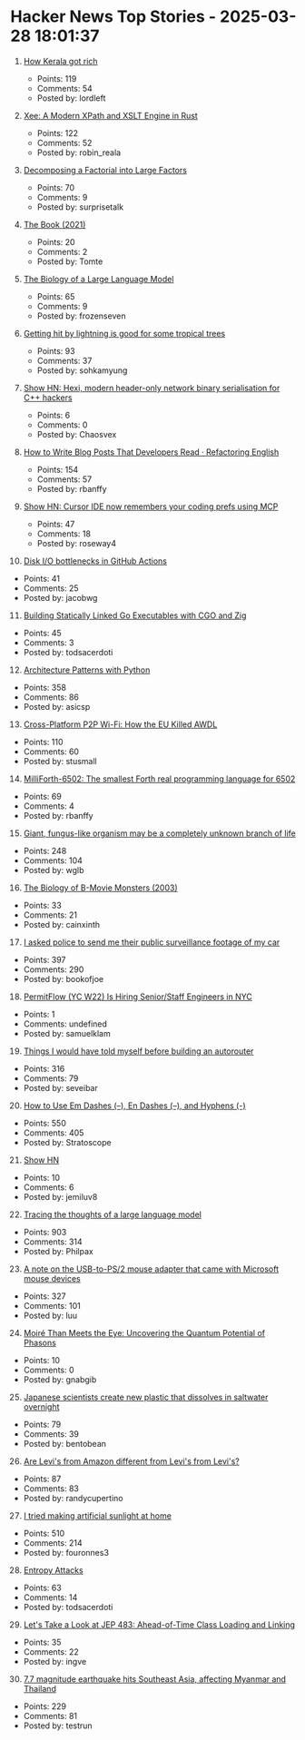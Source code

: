 # Hacker News Top Stories - 2025-03-28 18:01:37

1. [How Kerala got rich](https://aeon.co/essays/how-did-kerala-go-from-poor-to-prosperous-among-indias-states)
   - Points: 119
   - Comments: 54
   - Posted by: lordleft

2. [Xee: A Modern XPath and XSLT Engine in Rust](https://blog.startifact.com/posts/xee/)
   - Points: 122
   - Comments: 52
   - Posted by: robin_reala

3. [Decomposing a Factorial into Large Factors](https://terrytao.wordpress.com/2025/03/26/decomposing-a-factorial-into-large-factors/)
   - Points: 70
   - Comments: 9
   - Posted by: surprisetalk

4. [The Book (2021)](https://99percentinvisible.org/episode/the-real-book/)
   - Points: 20
   - Comments: 2
   - Posted by: Tomte

5. [The Biology of a Large Language Model](https://transformer-circuits.pub/2025/attribution-graphs/biology.html)
   - Points: 65
   - Comments: 9
   - Posted by: frozenseven

6. [Getting hit by lightning is good for some tropical trees](https://www.caryinstitute.org/news-insights/press-release/getting-hit-lightning-good-some-tropical-trees)
   - Points: 93
   - Comments: 37
   - Posted by: sohkamyung

7. [Show HN: Hexi, modern header-only network binary serialisation for C++ hackers](https://github.com/EmberEmu/Hexi)
   - Points: 6
   - Comments: 0
   - Posted by: Chaosvex

8. [How to Write Blog Posts That Developers Read · Refactoring English](https://refactoringenglish.com/chapters/write-blog-posts-developers-read/)
   - Points: 154
   - Comments: 57
   - Posted by: rbanffy

9. [Show HN: Cursor IDE now remembers your coding prefs using MCP](undefined)
   - Points: 47
   - Comments: 18
   - Posted by: roseway4

10. [Disk I/O bottlenecks in GitHub Actions](https://depot.dev/blog/uncovering-disk-io-bottlenecks-github-actions-ci)
   - Points: 41
   - Comments: 25
   - Posted by: jacobwg

11. [Building Statically Linked Go Executables with CGO and Zig](https://calabro.io/zig-cgo)
   - Points: 45
   - Comments: 3
   - Posted by: todsacerdoti

12. [Architecture Patterns with Python](https://www.cosmicpython.com/book/preface.html)
   - Points: 358
   - Comments: 86
   - Posted by: asicsp

13. [Cross-Platform P2P Wi-Fi: How the EU Killed AWDL](https://www.ditto.com/blog/cross-platform-p2p-wi-fi-how-the-eu-killed-awdl)
   - Points: 110
   - Comments: 60
   - Posted by: stusmall

14. [MilliForth-6502: The smallest Forth real programming language for 6502](https://github.com/agsb/milliForth-6502)
   - Points: 69
   - Comments: 4
   - Posted by: rbanffy

15. [Giant, fungus-like organism may be a completely unknown branch of life](https://www.livescience.com/animals/giant-fungus-like-organism-may-be-a-completely-unknown-branch-of-life)
   - Points: 248
   - Comments: 104
   - Posted by: wglb

16. [The Biology of B-Movie Monsters (2003)](https://fathom.lib.uchicago.edu/2/21701757/)
   - Points: 33
   - Comments: 21
   - Posted by: cainxinth

17. [I asked police to send me their public surveillance footage of my car](https://cardinalnews.org/2025/03/28/i-drove-300-miles-in-rural-virginia-then-asked-police-to-send-me-their-public-surveillance-footage-of-my-car-heres-what-i-learned/)
   - Points: 397
   - Comments: 290
   - Posted by: bookofjoe

18. [PermitFlow (YC W22) Is Hiring Senior/Staff Engineers in NYC](https://jobs.ashbyhq.com/permitflow?departmentId=d33195eb-8978-4439-abc6-5a8a072de808)
   - Points: 1
   - Comments: undefined
   - Posted by: samuelklam

19. [Things I would have told myself before building an autorouter](https://blog.autorouting.com/p/13-things-i-would-have-told-myself)
   - Points: 316
   - Comments: 79
   - Posted by: seveibar

20. [How to Use Em Dashes (–), En Dashes (–), and Hyphens (-)](https://www.merriam-webster.com/grammar/em-dash-en-dash-how-to-use)
   - Points: 550
   - Comments: 405
   - Posted by: Stratoscope

21. [Show HN](https://wakana.io)
   - Points: 10
   - Comments: 6
   - Posted by: jemiluv8

22. [Tracing the thoughts of a large language model](https://www.anthropic.com/research/tracing-thoughts-language-model)
   - Points: 903
   - Comments: 314
   - Posted by: Philpax

23. [A note on the USB-to-PS/2 mouse adapter that came with Microsoft mouse devices](https://devblogs.microsoft.com/oldnewthing/20250325-00/?p=110993)
   - Points: 327
   - Comments: 101
   - Posted by: luu

24. [Moiré Than Meets the Eye: Uncovering the Quantum Potential of Phasons](https://newscenter.lbl.gov/2025/03/24/moire-than-meets-the-eye/)
   - Points: 10
   - Comments: 0
   - Posted by: gnabgib

25. [Japanese scientists create new plastic that dissolves in saltwater overnight](https://newatlas.com/materials/plastic-dissolves-ocean-overnight-no-microplastics/)
   - Points: 79
   - Comments: 39
   - Posted by: bentobean

26. [Are Levi's from Amazon different from Levi's from Levi's?](https://nymag.com/strategist/article/levis-amazon-jeans-testing.html)
   - Points: 87
   - Comments: 83
   - Posted by: randycupertino

27. [I tried making artificial sunlight at home](https://victorpoughon.fr/i-tried-making-artificial-sunlight-at-home/)
   - Points: 510
   - Comments: 214
   - Posted by: fouronnes3

28. [Entropy Attacks](https://blog.cr.yp.to/20140205-entropy.html)
   - Points: 63
   - Comments: 14
   - Posted by: todsacerdoti

29. [Let's Take a Look at JEP 483: Ahead-of-Time Class Loading and Linking](https://www.morling.dev/blog/jep-483-aot-class-loading-linking/)
   - Points: 35
   - Comments: 22
   - Posted by: ingve

30. [7.7 magnitude earthquake hits Southeast Asia, affecting Myanmar and Thailand](https://twitter.com/TaraBull808/status/1905534938558157139)
   - Points: 229
   - Comments: 81
   - Posted by: testrun

